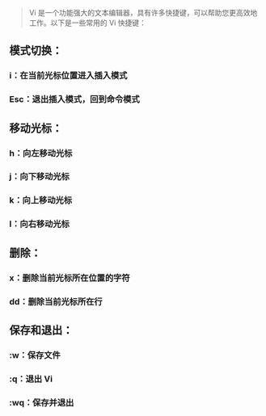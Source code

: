 >Vi 是一个功能强大的文本编辑器，具有许多快捷键，可以帮助您更高效地工作。以下是一些常用的 Vi 快捷键：

## 模式切换：
### i：在当前光标位置进入插入模式
### Esc：退出插入模式，回到命令模式
## 移动光标：
### h：向左移动光标
### j：向下移动光标
### k：向上移动光标
### l：向右移动光标
## 删除：
### x：删除当前光标所在位置的字符
### dd：删除当前光标所在行
## 保存和退出：
### :w：保存文件
### :q：退出 Vi
### :wq：保存并退出
